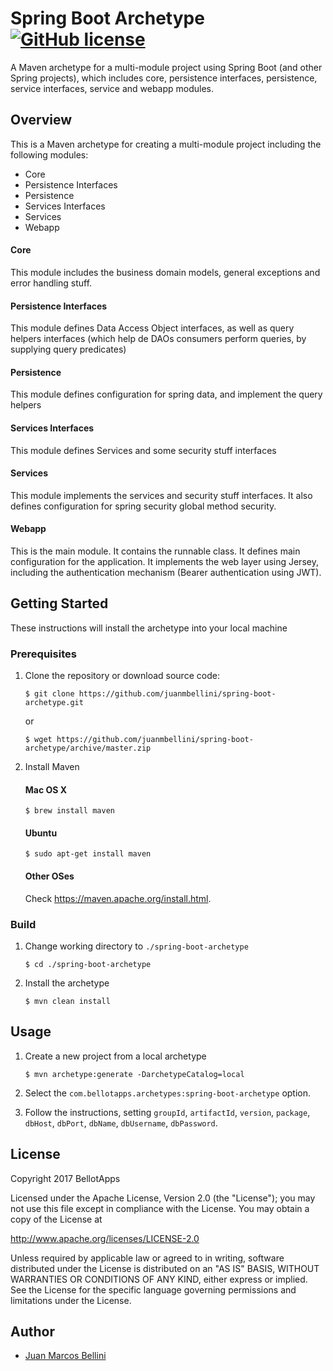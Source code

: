 # Spring Boot Archetype [![GitHub license](https://img.shields.io/badge/license-Apache%20License%202.0-blue.svg?style=flat)](http://www.apache.org/licenses/LICENSE-2.0)

A Maven archetype for a multi-module project using Spring Boot (and other Spring projects), 
which includes core, persistence interfaces, persistence, service interfaces, service and webapp modules.

## Overview
This is a Maven archetype for creating a multi-module project including the following modules:


* Core
* Persistence Interfaces
* Persistence
* Services Interfaces
* Services
* Webapp

#### Core
This module includes the business domain models, general exceptions and error handling stuff.

#### Persistence Interfaces
This module defines Data Access Object interfaces, as well as query helpers interfaces 
(which help de DAOs consumers perform queries, by supplying query predicates)

#### Persistence
This module defines configuration for spring data, and implement the query helpers

#### Services Interfaces
This module defines Services and some security stuff interfaces

#### Services
This module implements the services and security stuff interfaces.
It also defines configuration for spring security global method security.

#### Webapp
This is the main module. It contains the runnable class.
It defines main configuration for the application.
It implements the web layer using Jersey, including the authentication mechanism (Bearer authentication using JWT).


## Getting Started

These instructions will install the archetype into your local machine

### Prerequisites

1. Clone the repository or download source code:

	```
	$ git clone https://github.com/juanmbellini/spring-boot-archetype.git
	```
	or
	
	```
	$ wget https://github.com/juanmbellini/spring-boot-archetype/archive/master.zip
	```

2. Install Maven

	#### Mac OS X
	```
	$ brew install maven
	```
	
	#### Ubuntu
	```
	$ sudo apt-get install maven
	```
	
	#### Other OSes
	Check https://maven.apache.org/install.html.
	

### Build

1. Change working directory to ```./spring-boot-archetype```

	```
	$ cd ./spring-boot-archetype
	```
	
2. Install the archetype

	```
	$ mvn clean install
	```

## Usage

1. Create a new project from a local archetype

	```
	$ mvn archetype:generate -DarchetypeCatalog=local
	```

2. Select the ```com.bellotapps.archetypes:spring-boot-archetype``` option.

3.	Follow the instructions, setting ```groupId```, ```artifactId```, ```version```,  ```package```, 
```dbHost```, ```dbPort```, ```dbName```, ```dbUsername```, ```dbPassword```.

## License

Copyright 2017 BellotApps

Licensed under the Apache License, Version 2.0 (the "License");
you may not use this file except in compliance with the License.
You may obtain a copy of the License at

   http://www.apache.org/licenses/LICENSE-2.0

Unless required by applicable law or agreed to in writing, software
distributed under the License is distributed on an "AS IS" BASIS,
WITHOUT WARRANTIES OR CONDITIONS OF ANY KIND, either express or implied.
See the License for the specific language governing permissions and
limitations under the License.

## Author
* [Juan Marcos Bellini](https://github.com/juanmbellini)